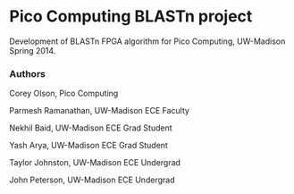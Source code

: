 Pico Computing BLASTn project
==========

Development of BLASTn FPGA algorithm for Pico Computing, UW-Madison Spring 2014.

<h3>Authors</h3>
Corey Olson, Pico Computing

Parmesh Ramanathan, UW-Madison ECE Faculty

Nekhil Baid, UW-Madison ECE Grad Student

Yash Arya, UW-Madison ECE Grad Student

Taylor Johnston, UW-Madison ECE Undergrad

John Peterson, UW-Madison ECE Undergrad
